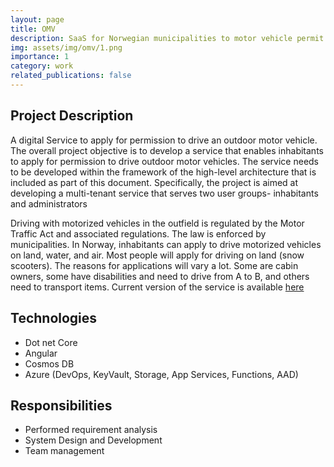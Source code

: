 ```yaml
---
layout: page
title: OMV
description: SaaS for Norwegian municipalities to motor vehicle permit in the outfield
img: assets/img/omv/1.png
importance: 1
category: work
related_publications: false
---
```

## Project Description

A digital Service to apply for permission to drive an outdoor motor vehicle. The overall project objective is to develop a service that enables inhabitants to apply for permission to drive outdoor motor vehicles. The service needs to be developed within the framework of the high-level architecture that is included as part of this document. Specifically, the project is aimed at developing a multi-tenant service that serves two user groups- inhabitants and administrators

Driving with motorized vehicles in the outfield is regulated by the Motor Traffic Act and associated regulations. The law is enforced by municipalities. In Norway, inhabitants can apply to drive motorized vehicles on land, water, and air. Most people will apply for driving on land (snow scooters). The reasons for applications will vary a lot. Some are cabin owners, some have disabilities and need to drive from A to B, and others need to transport items. Current version of the service is available [here](https://fjellfart.no)

## Technologies

- Dot net Core
- Angular
- Cosmos DB
- Azure (DevOps, KeyVault, Storage, App Services, Functions, AAD)

## Responsibilities

- Performed requirement analysis
- System Design and Development
- Team management
